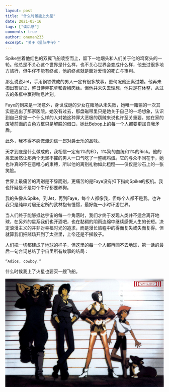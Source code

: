 ```yaml
---
layout: post
title: "什么时候能上火星"
date: 2021-05-16
tags: ["读后感"]
comments: true
author: oneman233
excerpt: "关于《星际牛仔》"
---
```


Spike坐着他红色的双翼飞船凌空而上，留下一地烟头和人们关于他的鸡窝头的一轮。他总是不关心这个世界是什么样，也不关心世界会变成什么样，他去过很多地方旅行，但牛仔不能有终点，他的终点就是面对爱情的死亡与审判。

那么说说Jet，手用钢铁做成的男人一定有很多故事，更何况他还离过婚。他再未掏出警官证，整日侍弄花草和青椒肉丝。但他并未失去理想，他只是在休整，从过去的条框中赢得喘息片刻。

Faye的到来是一场意外，身世成谜的少女在赌场从未失败，她唯一赌输的一次其实是逃出了那家医院。她没有过去，那盘磁带里只是她关于自己的一场想象，认识到自己曾是一个什么样的人对她这种罪大恶极的窃贼来说也许至关重要。她在家的废墟前画的白色方框只是解脱的借口，她比Bebop上的每一个人都要更加自我矛盾。

此外，我不得不感慨渡边信一郎对爵士乐的品味。

天才到底是什么做成的，我相信一定有1%的ED，1%狗的血统和1%的Rick。他的离去居然让那两个无坚不摧的男人一口气吃了一整碗鸡蛋。它的与众不同在于，她也许真的不在意唯心的束缚，所以他的离别礼物如此粗糙——仅仅是沙石上的一张笑脸。

世界上最痛苦的离别是不辞而别，更痛苦的是Faye没有扣下指向Spike的扳机。我也怀疑是不是每个牛仔都要养狗。

我的头像从Spike，到Jet，再到Faye，每个人都像我，但每个人都不是我。也许我只是纯粹对居无定所的武林抱有憧憬，最好能一小时环游世界。

当人们终于能够抵达宇宙的每一个角落时，我们才终于发现人类并不适合离开地球，在另外的星系我们也开酒吧，也在黏稠的阴雨连绵中继续感慨人生的长短。决定浪漫主义的并非对幸福时光的追求，而是漫长旅程中的得而复失或失而复得。但就算我们把赌场开到了太空里，上帝还是不掷骰子。

人们把一切都建成了地球的样子，但这里的每一个人都再回不去地球，第一话的最后一句台词总结了宇宙里所有故事的结局：

    “Adios, cowboy.”

什么时候我上了火星也要买一艘飞船。

<div align=center>
    <img src="../images/2021-05-16-ShenMeShiHouNengShangHuoXing-1.jpeg"/>
</div>